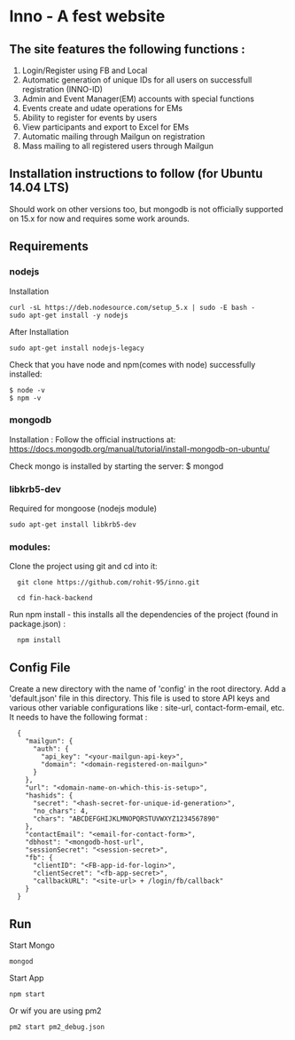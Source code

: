 # Inno - A fest website

## The site features the following functions :
  1. Login/Register using FB and Local
  2. Automatic generation of unique IDs for all users on successfull registration (INNO-ID)
  3. Admin and Event Manager(EM) accounts with special functions
  4. Events create and udate operations for EMs
  5. Ability to register for events by users
  6. View participants and export to Excel for EMs
  7. Automatic mailing through Mailgun on registration
  8. Mass mailing to all registered users through Mailgun

## Installation instructions to follow (for Ubuntu 14.04 LTS)
Should work on other versions too, but mongodb is not officially supported on 15.x for now and requires some work arounds.

## Requirements

### nodejs
  Installation
  
    curl -sL https://deb.nodesource.com/setup_5.x | sudo -E bash -
    sudo apt-get install -y nodejs
  
  After Installation
  
    sudo apt-get install nodejs-legacy
    
  Check that you have node and npm(comes with node) successfully installed:
    
    $ node -v
    $ npm -v
    
### mongodb
  Installation :
  Follow the official instructions at:
    https://docs.mongodb.org/manual/tutorial/install-mongodb-on-ubuntu/
    
  Check mongo is installed by starting the server:
    $ mongod
    
### libkrb5-dev
  Required for mongoose (nodejs module)
  
    sudo apt-get install libkrb5-dev
    
### modules:

  Clone the project using git and cd into it:
  
      git clone https://github.com/rohit-95/inno.git
    
      cd fin-hack-backend
    
  Run npm install - this installs all the dependencies of the project (found in package.json) :
    
      npm install
    
## Config File
  
  Create a new directory with the name of 'config' in the root directory. Add a 'default.json' file in this directory. This file is used to store API keys and various other variable configurations like : site-url, contact-form-email, etc.
  It needs to have the following format : 
  
      {
        "mailgun": {
          "auth": {
            "api_key": "<your-mailgun-api-key>",
            "domain": "<domain-registered-on-mailgun>"
          }
        },
        "url": "<domain-name-on-which-this-is-setup>",
        "hashids": {
          "secret": "<hash-secret-for-unique-id-generation>",
          "no_chars": 4,
          "chars": "ABCDEFGHIJKLMNOPQRSTUVWXYZ1234567890"
        },
        "contactEmail": "<email-for-contact-form>",
        "dbhost": "<mongodb-host-url",
        "sessionSecret": "<session-secret>",
        "fb": {
          "clientID": "<FB-app-id-for-login>",
          "clientSecret": "<fb-app-secret>",
          "callbackURL": "<site-url> + /login/fb/callback"
        }
      }
    
## Run

  Start Mongo
  
    mongod
  
  Start App
  
    npm start
    
  Or wif you are using pm2
    
    pm2 start pm2_debug.json
